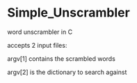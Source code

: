 # Simple_Unscrambler
word unscrambler in C

accepts 2 input files: 

argv[1] contains the scrambled words

argv[2] is the dictionary to search against
